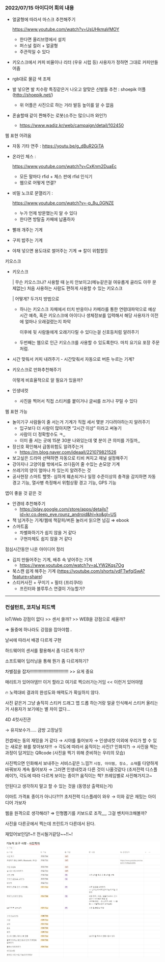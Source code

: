 ### 2022/07/15 아이디어 회의 내용

- 얼굴형에 따라서 마스크 추천해주기

  https://www.youtube.com/watch?v=UsUHkmaVMOY

  - 한다면 올리브영에서 설치
  - 퍼스널 컬러 + 얼굴형
  - 주관적일 수 있다

- 키오스크에서 커피 비율이나 리터 (우유 시럽 등) 사용자가 정하면 그대로 커피만들어줌

- rgb대로 물감 색 조제

- 발 넣으면 발 치수랑 특징같은거 나오고 알맞은 신발들 추천 : shoepik 어플 (http://shoepik.net/)

  - 위 어플은 사진으로 하는 거라 발등 높이를 알 수 없음

- 혼술할때 같이 짠해주는 로봇(소주는 많으니까 와인?)

  - https://www.wadiz.kr/web/campaign/detail/102450

웹 표현 어려움

- 자동 기타 연주 : https://youtu.be/g_dBuR2GiTA

- 온라인 체스 : 

  https://www.youtube.com/watch?v=CxKnm2DuaEc

  - 모든 말마다 rfid + 체스 판에 rfid 인식기
  - 웹으로 어떻게 연결?

- 비밀 노크로 문열리기 : 

  

  https://www.youtube.com/watch?v=-p_8u_0GNZE

  - 누가 언제 방문했는지 알 수 있다
  - 한다면 방탈출 카페에 납품하자

- 빨래 개주는 기계

- 구피 밥주는 기계

- 야채 넣으면 용도대로 썰어주는 기계 ⇒ 칼이 위험할듯

키오스크

- 키오스크

  | 무슨 키오스크냐? 사용할 때 눈치 안보이고(메뉴같은걸 여유롭게 골라도 아무 문제없는) 처음 사용하는 사람도 편하게 사용할 수 있는 키오스크

  | 어떻게? 두가지 방법으로

  - 하나는 키오스크 자체에서 터치 반응이나 카메라를 통한 연령대파악으로 예상시간 예측, 혹은 키오스크에 아이디나 생체정보를 입력해서 해당 사용자가 이전에 얼마나 오래걸렸는지 파악

    이후에 뒷 사람들에게 오래기다릴 수 있다는걸 신호등처럼 알려주기

  - 두번째는 웹으로 인근 키오스크를 사용할 수 있도록한다. 마치 요기요 포장 주문처럼.

- 시간 맞춰서 커피 내려주기 - 시간맞춰서 자동으로 버튼 누르는 기계?

- 키오스크로 만화추천해주기

  이렇게 비효율적으로 알 필요가 있을까?

- 인생네컷

  - 사진을 찍어서 직접 스티커를 붙이거나 글씨를 쓰거나 꾸밀 수 있다

웹 표현 가능

- 놀이기구 사람들이 줄 서는거 기계가 직접 세서 몇분 기다려야하는지 알려주기
  - 입구보다 더 사람이 많아지면 “2시간 이상” 이라고 써놓기
  - 사람이 더 정확할수도 ㅋ,,
  - 이미 줄 서는 곳에 15분 30분 나와있는데 몇 분이 큰 의미를 가질까,,
- 장신호 확인해서 급똥위험도 알려주는거
  - https://m.blog.naver.com/ideaall/221079821526
- 보고싶은 드라마 선택하면 자동으로 티비 켜지고 채널 설정해주기
- 강아지나 고양이를 밖에서도 쓰다듬어 줄 수있는 손모양 기계
- 쓰레기의 양이 얼마나 차 있는지 알려주는 것
- 공사현장 스마트 헬멧- 심하게 훼손되거나 일정 수준이상의 충격을 감지하면 자동 경고 기능, 열사병 측정해서 위험상황 경고 기능, GPS 기능

앱이 좋을 것 같은 것

- 안경테 추천해주기
  - https://play.google.com/store/apps/details?id=kr.co.deep_eye.rounz_android&hl=ko&gl=US
- 책 넘겨주는 기계/웹에 책갈피/버튼 눌러서 읽으면 넘김 ⇒ ebook
- 스마트홈
  - 차별화하기가 쉽지 않을 거 같다
  - 구현자체도 쉽지 않을 거 같다

점심시간동안 나온 아이디어 정리

- 김치 만들어주는 기계, 배추 속 넣어주는 기계
  - https://www.youtube.com/watch?v=aLYW2Kqs7Og
- 북스캔 쉽게 해주는 기계 (https://youtube.com/shorts/vdFTwfgiSwA?feature=share)
- 스티커사진 + 꾸미기 + 필터 (프리쿠라)
  - 프린터와 블루투스 연결이 가능할가?





---

### 컨설턴트, 코치님 피드백

IoT/Web 강점이 없다 >> 센서 쓸까? >> WEB을 강점으로 세울까?

⇒ 둘중에 하나라도 강점을 잡아야함..

날씨에 따라서 배경 다르게 구현

하드웨어의 센서를 활용해서 좀 다르게 하기?

소프트웨어 딥러닝을 통해 뭔가 좀 다르게하기?

차별점을 잡자!!!!!!!!!!!!!!!!!!!!!!!!!!!!!!! >> 요게 중요

매리트가 있어야뎀!!! 이거 할라고 여기로 찍으러가는거임 << 이런거 있어야뎀

🔥 노력대비 결과의 완성도와 매력도가 확실하지 않다.

사진 같은거 그냥 솔직히 스티커 드래그 앱 드롭 하는거랑 얼굴 인식해서 스티커 올리는 거 사용자가 보기에는 별 차이 없다…

4D 4컷사진관

→ 유지보수가….. 금방 고장날듯

컨셉에는 동의 재밌을 거 같다 → 시야를 틀어보자 → 인생네컷 이외에 우리가 할 수 있는 새로운 뷰를 찾아보자!!! → 각도에 따라서 움직이는 사진(? 인화지?) → 사진을 찍는 과정이 담겨있는 QRcode (사진을 찍기 위해 준비하는 우리의 모습)

사진찍으면 인화해서 보내주는 서비스같은 느낌?! `시점, 아이템, 장소, 소재`를 다양하게 바꿔보자 계속 틀어보자 → 그러면 인생네컷과 다른 것이 나올것같다 (초저전력 디스플레이?), 각도에 따라 다르게 보이는 종이?! 움직이는 책? 프레임별로 사진해가지고~

안된다고 생각하지 말고 할 수 있는 것을 (동영상 출력되는거)

이마트 가격표 종이가 아니다?!?! 초저전력 디스플레이 와우 → 이와 같은 재밌는 아이디어 가보자

웹을 원격으로 생각해라? ⇒ 인형뽑기를 키보드로 조작,,,, 그걸 벤치마크해볼까?

사진을 다른곳에서 찍는데 프린트가 다른데서 된다.

재밌어보인당!~!! 전시될거같당~~!!~!



![image-20220715172944061](2022-07-15_회의내용.assets/image-20220715172944061.png)
